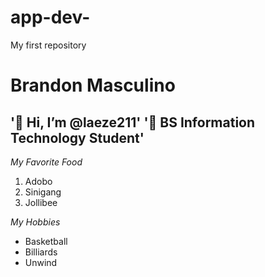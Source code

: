 # app-dev-
My first repository 
# Brandon Masculino

'👋 Hi, I’m @laeze211'
'👀 BS Information Technology Student'
---------------------
*My Favorite Food*
1. Adobo
2. Sinigang
3. Jollibee

*My Hobbies*
- Basketball
- Billiards
- Unwind
